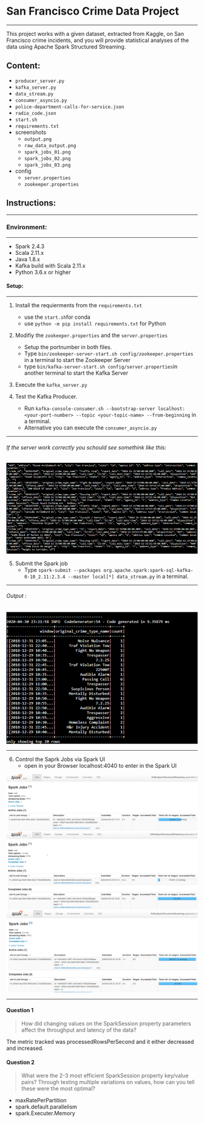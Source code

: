 # San Francisco Crime Data Project
***
This project works with a given dataset, extracted from Kaggle, on San Francisco crime incidents, and you will provide statistical analyses of the data using Apache Spark Structured Streaming.

## Content:

* ```producer_server.py```
* ```kafka_server.py```
* ```data_stream.py```
* ```consumer_asyncio.py```
* ```police-department-calls-for-service.json```
* ```radio_code.json```
* ```start.sh```
* ```requirements.txt```
* screenshots
  * ```output.png```
  * ```raw_data_output.png```
  * ```spark_jobs_01.png```
  * ```spark_jobs_02.png```
  * ```spark_jobs_03.png```
* config
   * ```server.properties```
   * ```zookeeper.properties```

## Instructions:
****

### Environment:
___ 
* Spark 2.4.3
* Scala 2.11.x
* Java 1.8.x
* Kafka build with Scala 2.11.x
* Python 3.6.x or higher

#### Setup:
***

1. Install the requierments from the ```requirements.txt```
   * use the ```start.sh```for conda
   * use `python -m pip install requirements.txt` for Python  


2. Modifiy the ```zookeeper.properties``` and the ```server.properties```
   * Setup the portnumber in both files.
   * Type `bin/zookeeper-server-start.sh config/zookeeper.properties` in a terminal to start the Zookeeper Server
   * type `bin/kafka-server-start.sh config/server.properties`in another terminal to start the Kafka Server

3. Execute the ```kafka_server.py```

4. Test the Kafka Producer.
   * Run `kafka-console-consumer.sh --bootstrap-server localhost:<your-port-number> --topic <your-topic-name> --from-beginning` in a terminal.
   * Alternative you can execute the ```consumer_asyncio.py```
***
###### If the server work correctly you schould see somethink like this:

![Consumer-console-output](screenshots/raw_data_output.png)


5. Submit the Spark job
   * Type `spark-submit --packages org.apache.spark:spark-sql-kafka-0-10_2.11:2.3.4 --master local[*] data_stream.py` in a terminal.
***
###### Output :

![Progress Reporter](screenshots/output.png)
***
6. Control the Saprk Jobs via Spark UI
   * open in your Browser localhost:4040 to enter in the Spark UI
   
   
![Spark UI](screenshots/spark_jobs_01.png)
![Spark UI](screenshots/spark_jobs_02.png)
![Spark UI](screenshots/spark_jobs_03.png)
***
#### Question 1

> How did changing values on the SparkSession property parameters affect the throughput and latency of the data?

The metric tracked was processedRowsPerSecond and it either decreased and increased.

#### Question 2

> What were the 2-3 most efficient SparkSession property key/value pairs? Through testing multiple variations on values, how can you tell these were the most optimal?

* maxRatePerPartition
* spark.default.parallelism
* spark.Executer.Memory

